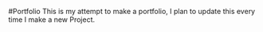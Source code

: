#Portfolio
This is my attempt to make a portfolio, I plan to update this every time I make a new Project.
